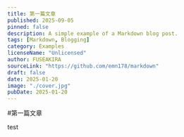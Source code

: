 ```yaml
---
title: 第一篇文章
published: 2025-09-05
pinned: false
description: A simple example of a Markdown blog post.
tags: [Markdown, Blogging]
category: Examples
licenseName: "Unlicensed"
author: FUSEAKIRA
sourceLink: "https://github.com/emn178/markdown"
draft: false
date: 2025-01-20
image: "./cover.jpg"
pubDate: 2025-01-20
---
```



#第一篇文章

test


